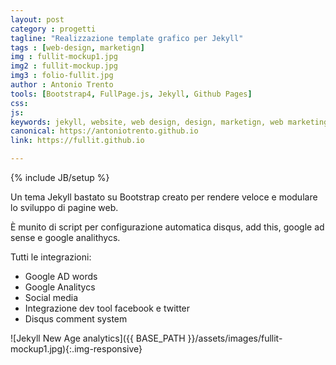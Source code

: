 ```yaml
---
layout: post
category : progetti
tagline: "Realizzazione template grafico per Jekyll"
tags : [web-design, marketign]
img : fullit-mockup1.jpg
img2 : fullit-mockup.jpg
img3 : folio-fullit.jpg
author : Antonio Trento
tools: [Bootstrap4, FullPage.js, Jekyll, Github Pages]
css: 
js: 
keywords: jekyll, website, web design, design, marketign, web marketing
canonical: https://antoniotrento.github.io
link: https://fullit.github.io

---
```

{% include JB/setup %}
<!--more-->


Un tema Jekyll bastato su Bootstrap creato per rendere veloce e modulare lo sviluppo di pagine web. 

È munito di script per configurazione automatica disqus, add this, google ad sense e google analithycs.

Tutti le  integrazioni:

* Google AD words
* Google Analitycs
* Social media
* Integrazione dev tool facebook e twitter
* Disqus comment system

![Jekyll New Age analytics]({{ BASE_PATH }}/assets/images/fullit-mockup1.jpg){:.img-responsive}

